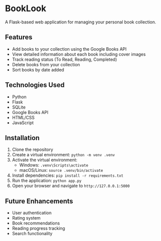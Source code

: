 # BookLook

A Flask-based web application for managing your personal book collection.

## Features

- Add books to your collection using the Google Books API
- View detailed information about each book including cover images
- Track reading status (To Read, Reading, Completed)
- Delete books from your collection
- Sort books by date added

## Technologies Used

- Python
- Flask
- SQLite
- Google Books API
- HTML/CSS
- JavaScript

## Installation

1. Clone the repository
2. Create a virtual environment: `python -m venv .venv`
3. Activate the virtual environment:
   - Windows: `.venv\Scripts\activate`
   - macOS/Linux: `source .venv/bin/activate`
4. Install dependencies: `pip install -r requirements.txt`
5. Run the application: `python app.py`
6. Open your browser and navigate to `http://127.0.0.1:5000`

## Future Enhancements

- User authentication
- Rating system
- Book recommendations
- Reading progress tracking
- Search functionality
